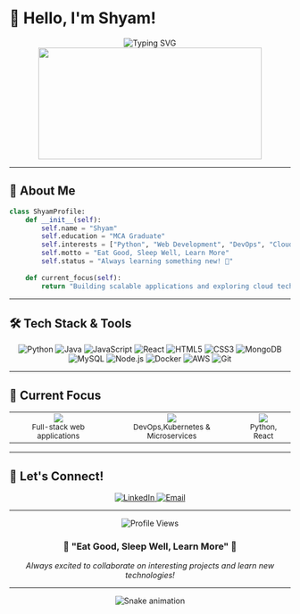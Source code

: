 # 👋 Hello, I'm Shyam!

<div align="center">
  <img src="https://readme-typing-svg.herokuapp.com?font=Fira+Code&size=24&duration=3000&pause=1000&color=36BCF7&background=00000000&center=true&vCenter=true&width=600&lines=MCA+Graduate+%7C+Python+Developer;Web+Developer+%7C+DevOps+Enthusiast;Cloud+Explorer+%7C+Continuous+Learner" alt="Typing SVG" />
</div>

<div align="center">
  <img src="https://media.giphy.com/media/M9gbBd9nbDrOTu1Mqx/giphy.gif" width="400" height="200" />
</div>

---

## 🚀 About Me

```python
class ShyamProfile:
    def __init__(self):
        self.name = "Shyam"
        self.education = "MCA Graduate"
        self.interests = ["Python", "Web Development", "DevOps", "Cloud Computing"]
        self.motto = "Eat Good, Sleep Well, Learn More"
        self.status = "Always learning something new! 🌱"
    
    def current_focus(self):
        return "Building scalable applications and exploring cloud technologies"
```

---

## 🛠️ Tech Stack & Tools

<div align="center">
  <img src="https://img.shields.io/badge/Python-3776AB?style=for-the-badge&logo=python&logoColor=white" alt="Python"/>
  <img src="https://img.shields.io/badge/Java-ED8B00?style=for-the-badge&logo=openjdk&logoColor=white" alt="Java"/>
  <img src="https://img.shields.io/badge/JavaScript-F7DF1E?style=for-the-badge&logo=javascript&logoColor=black" alt="JavaScript"/>
  <img src="https://img.shields.io/badge/React-61DAFB?style=for-the-badge&logo=react&logoColor=black" alt="React"/>
  <img src="https://img.shields.io/badge/HTML5-E34F26?style=for-the-badge&logo=html5&logoColor=white" alt="HTML5"/>
  <img src="https://img.shields.io/badge/CSS3-1572B6?style=for-the-badge&logo=css3&logoColor=white" alt="CSS3"/>
  <img src="https://img.shields.io/badge/MongoDB-47A248?style=for-the-badge&logo=mongodb&logoColor=white" alt="MongoDB"/>
  <img src="https://img.shields.io/badge/MySQL-4479A1?style=for-the-badge&logo=mysql&logoColor=white" alt="MySQL"/>
  <img src="https://img.shields.io/badge/Node.js-339933?style=for-the-badge&logo=node.js&logoColor=white" alt="Node.js"/>
  <img src="https://img.shields.io/badge/Docker-2496ED?style=for-the-badge&logo=docker&logoColor=white" alt="Docker"/>
  <img src="https://img.shields.io/badge/AWS-232F3E?style=for-the-badge&logo=amazon-aws&logoColor=white" alt="AWS"/>
  <img src="https://img.shields.io/badge/Git-F05032?style=for-the-badge&logo=git&logoColor=white" alt="Git"/>
</div>

---

## 🎯 Current Focus

<div align="center">
  <table>
    <tr>
      <td align="center">
        <img src="https://img.shields.io/badge/🔭-Currently%20Working%20On-blue?style=for-the-badge"/>
        <br/>
        <sub>Full-stack web applications</sub>
      </td>
      <td align="center">
        <img src="https://img.shields.io/badge/🌱-Currently%20Learning-green?style=for-the-badge"/>
        <br/>
        <sub>DevOps,Kubernetes & Microservices</sub>
      </td>
      <td align="center">
        <img src="https://img.shields.io/badge/💬-Ask%20Me%20About-orange?style=for-the-badge"/>
        <br/>
        <sub>Python, React</sub>
      </td>
    </tr>
  </table>
</div>

---

## 🤝 Let's Connect!

<div align="center">
  <a href="https://www.linkedin.com/in/shyam-m-aa9026240">
    <img src="https://img.shields.io/badge/LinkedIn-0077B5?style=for-the-badge&logo=linkedin&logoColor=white" alt="LinkedIn"/>
  </a>
  <a href="mailto:iamshyamssj@gmail.com">
    <img src="https://img.shields.io/badge/Email-D14836?style=for-the-badge&logo=gmail&logoColor=white" alt="Email"/>
  </a>
</div>

---

<div align="center">
  <img src="https://komarev.com/ghpvc/?username=yourusername&color=blueviolet&style=for-the-badge" alt="Profile Views"/>
</div>

<div align="center">
  <h3>💫 "Eat Good, Sleep Well, Learn More" 💫</h3>
  <p><em>Always excited to collaborate on interesting projects and learn new technologies!</em></p>
</div>

---

<div align="center">
  <img src="https://github.com/maxxjx/maxxjx/blob/output/github-contribution-grid-snake.svg" alt="Snake animation" />
</div>
